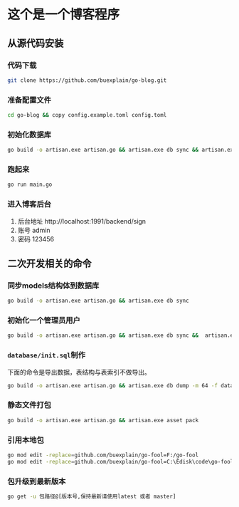 # 这个是一个博客程序

## 从源代码安装

### 代码下载
```bash
git clone https://github.com/buexplain/go-blog.git
```

### 准备配置文件
```bash
cd go-blog && copy config.example.toml config.toml
```

### 初始化数据库
```bash
go build -o artisan.exe artisan.go && artisan.exe db sync && artisan.exe db import -f database/init.sql
```

### 跑起来
```bash
go run main.go
```

### 进入博客后台
1. 后台地址 http://localhost:1991/backend/sign
2. 账号 admin
3. 密码 123456

## 二次开发相关的命令

### 同步models结构体到数据库
```bash
go build -o artisan.exe artisan.go && artisan.exe db sync
```

### 初始化一个管理员用户
```bash
go build -o artisan.exe artisan.go && artisan.exe db sync &&  artisan.exe db addAdmin -a admin -p 123456
```

### `database/init.sql`制作
下面的命令是导出数据，表结构与表索引不做导出。
```bash
go build -o artisan.exe artisan.go && artisan.exe db dump -m 64 -f database/init.sql
```

### 静态文件打包
```bash
go build -o artisan.exe artisan.go && artisan.exe asset pack
```

### 引用本地包
```bash
go mod edit -replace=github.com/buexplain/go-fool=F:/go-fool
go mod edit -replace=github.com/buexplain/go-fool=C:\Edisk\code\go-fool
```

### 包升级到最新版本
```bash
go get -u 包路径@[版本号,保持最新请使用latest 或者 master]
```
